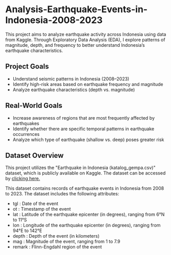 # Analysis-Earthquake-Events-in-Indonesia-2008-2023
This project aims to analyze earthquake activity across Indonesia using data from Kaggle. Through Exploratory Data Analysis (EDA), I explore patterns of magnitude, depth, and frequency to better understand Indonesia’s earthquake characteristics.

<h2>Project Goals</h2>
<ul>
  <li>Understand seismic patterns in Indonesia (2008–2023)</li>
  <li>Identify high-risk areas based on earthquake frequency and magnitude</li>
  <li>Analyze earthquake characteristics (depth vs. magnitude)</li>
</ul>

<h2>Real-World Goals</h2>
<ul>
  <li>Increase awareness of regions that are most frequently affected by earthquakes</li>
  <li>Identify whether there are specific temporal patterns in earthquake occurrences</li>
  <li>Analyze which type of earthquake (shallow vs. deep) poses greater risk</li>
</ul>

<h2>Dataset Overview</h2>
This project utilizes the "Earthquake in Indonesia (katalog_gempa.csv)" dataset, which is publicly available on Kaggle. The dataset can be accessed by <a href="#https://www.kaggle.com/datasets/kekavigi/earthquakes-in-indonesia">clicking here.</a>

This dataset contains records of earthquake events in Indonesia from 2008 to 2023. The dataset includes the following attributes:
<ul>
  <li>tgl : Date of the event </li>
  <li>ot : Timestamp of the event</li>
  <li>lat : Latitude of the earthquake epicenter (in degrees), ranging from 6°N to 11°S</li>
  <li>lon : Longitude of the earthquake epicenter (in degrees), ranging from 94°E to 142°E</li>
  <li>depth : Depth of the event (in kilometers)</li>
  <li>mag : Magnitude of the event, ranging from 1 to 7.9</li>
  <li>remark : Flinn-Engdahl region of the event</li>
</ul>
